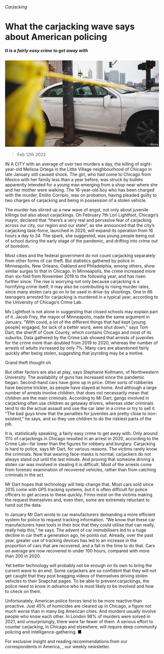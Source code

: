 ###### Carjacking

# What the carjacking wave says about American policing 

##### It is a fairly easy crime to get away with 

![image](images/20220212_USP002_0.jpg) 

> Feb 12th 2022 

IN A CITY with an average of over two murders a day, the killing of eight-year-old Melissa Ortega in the Little Village neighbourhood of Chicago in late January still caused shock. The girl, who had come to Chicago from Mexico with her family less than a year before, was struck by bullets apparently intended for a young man emerging from a shop near where she and her mother were walking. The 16-year-old boy who has been charged with the murder, Emilio Corripio, was on probation, having pleaded guilty to two charges of carjacking and being in possession of a stolen vehicle.

The murder has stirred up a new wave of angst, not only about juvenile killings but also about carjackings. On February 7th Lori Lightfoot, Chicago’s mayor, declared that “there’s a very real and pervasive fear of carjacking across our city, our region and our state”, as she announced that the city’s carjacking task-force, launched in 2020, will expand its operation from 16 hours a day to 24. The spark, she suggested, was young people being out of school during the early stage of the pandemic, and drifting into crime out of boredom.


Most cities and the federal government do not count carjacking separately from other forms of car theft. But statistics gathered by police in Minneapolis, New Orleans, Oakland and Philadelphia, among others, show similar surges to that in Chicago. In Minneapolis, the crime increased more than six-fold from November 2019 to the following year, and has risen further since. The rise is worrying not only because carjacking is a horrifying crime itself; it may also be contributing to rising murder rates, since many stolen cars go on to be used in drive-by shootings. One in 66 teenagers arrested for carjacking is murdered in a typical year, according to the University of Chicago’s Crime Lab.

Ms Lightfoot is not alone in suggesting that closed schools may explain part of it. Jacob Frey, the mayor of Minneapolis, made the same argument in January. “With covid, a lot of the different things that had kept [young people] engaged, for lack of a better word, were shut down,” says Tom Dart, the sheriff of Cook County, which contains Chicago and most of its suburbs. Data gathered by the Crime Lab showed that arrests of juveniles for the crime more than doubled from 2019 to 2020, whereas the number of arrests of adults increased by only 7%. Many cars are abandoned fairly quickly after being stolen, suggesting that joyriding may be a motive.

Grand theft thought oh

But other factors are also at play, says Stephanie Kollmann, of Northwestern University. The availability of guns has increased since the pandemic began. Second-hand cars have gone up in price. Other sorts of robberies have become trickier, as people have stayed at home. And although a large number of arrests involve children, that does not necessarily mean that children are the main criminals. According to Mr Dart, gangs involved in carjacking often use children as getaway drivers, whereas older criminals tend to do the actual assault and use the car later in a crime or try to sell it. “The bad guys know that the penalties for juveniles are pretty close to non-existent,” he says, and so they use children to do the riskiest parts of the job.

It is, statistically speaking, a fairly easy crime to get away with. Only around 11% of carjackings in Chicago resulted in an arrest in 2020, according to the Crime Lab—far lower than the figures for robbery and burglary. Carjacking is hard to police, says Mr Dart, for various reasons. The victims rarely know the criminals. Now that wearing face-masks is normal, carjackers do not always stand out until the last minute. And proving that someone driving a stolen car was involved in stealing it is difficult. Most of the arrests come from forensic examination of recovered vehicles, rather than from catching criminals in the act.

Mr Dart hopes that technology will help change that. Most cars sold since 2015 come with GPS tracking systems, but it is often difficult for police officers to get access to these quickly. Firms insist on the victims making the request themselves and, even then, some are extremely reluctant to hand out the data.

In January Mr Dart wrote to car manufacturers demanding a more efficient system for police to request tracking information. “We know that these car manufacturers have tools in their box that they could utilise that can really, really help this,” he says. The advent of car immobilisers led to a huge decline in car theft a generation ago, he points out. Already, over the past year, greater use of tracking devices has led to an increase in the proportion of cars that are recovered, and a fall in the time to do that. Cars on average are now recovered in under 100 hours, compared with more than 200 in 2020.

Yet better technology will probably not be enough on its own to bring the current wave to an end. Some carjackers are so confident that they will not get caught that they post bragging videos of themselves driving stolen vehicles to their Snapchat pages. To be able to prevent carjackings, the police need to know in advance who is most likely to be involved and how to check on them.

Unfortunately, American police forces tend to be more reactive than proactive. Just 45% of homicides are cleared up in Chicago, a figure not much worse than in many big American cities. And murders usually involve people who know each other. In London 98% of murders were solved in 2021, and unsurprisingly, there were far fewer of them. A serious effort to counter carjacking, in Chicago and elsewhere, will require deep community policing and intelligence-gathering. ■

For exclusive insight and reading recommendations from our correspondents in America, , our weekly newsletter.


